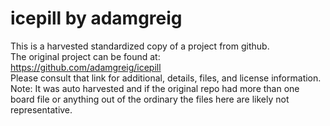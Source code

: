 
# icepill by adamgreig  
This is a harvested standardized copy of a project from github.  
The original project can be found at:  
https://github.com/adamgreig/icepill  
Please consult that link for additional, details, files, and license information.  
Note: It was auto harvested and if the original repo had more than one board file or anything out of the ordinary the files here are likely not representative.  
    